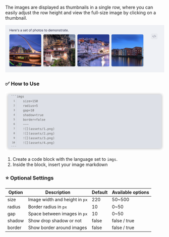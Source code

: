 The images are displayed as thumbnails in a single row, where you can easily adjust the row height and view the full-size image by clicking on a thumbnail.

![](assets/2.png)

### ✅ How to Use

![](assets/1.png)

1. Create a code block with the language set to `imgs`.
2. Inside the block, insert your image markdown

### ⭐ Optional Settings

| Option | Description                    | Default | Available options |
| ------ | ------------------------------ | ------- | ----------------- |
| size   | Image width and height in `px` | 220     | 50~500            |
| radius | Border radius in `px`          | 10      | 0~50              |
| gap    | Space between images in `px`   | 10      | 0~50              |
| shadow | Show drop shadow or not        | false   | false / true      |
| border | Show border around images      | false   | false / true      |
